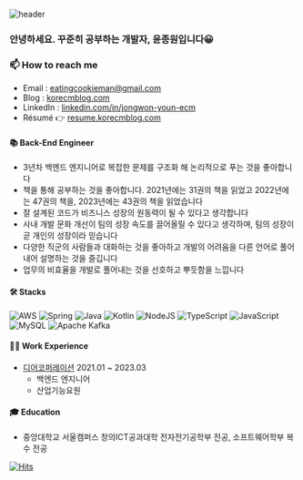 ![header](https://capsule-render.vercel.app/api?type=waving&color=timeauto&height=200&section=header&text=Jongwon%20Youn&fontColor=f59e0b&fontSize=60&fontAlign=62&fontAlignY=32&desc=korECM&descSize=25&descAlign=85&descAlignY=50&animation=twinkling)

### 안녕하세요. 꾸준히 공부하는 개발자, 윤종원입니다😀

### 📫 How to reach me
- Email : eatingcookieman@gmail.com
- Blog : [korecmblog.com](https://www.korecmblog.com?utm_source=github&utm_medium=readme&utm_campaign=github_readme)
- LinkedIn : [linkedin.com/in/jongwon-youn-ecm](https://www.linkedin.com/in/jongwon-youn-ecm)
- Résumé 👉 [resume.korecmblog.com](http://resume.korecmblog.com?utm_source=github&utm_medium=readme&utm_campaign=github_readme_badge)

#### 📚 Back-End Engineer

- 3년차 백엔드 엔지니어로 복잡한 문제를 구조화 해 논리적으로 푸는 것을 좋아합니다
- 책을 통해 공부하는 것을 좋아합니다. 2021년에는 31권의 책을 읽었고 2022년에는 47권의 책을, 2023년에는 43권의 책을 읽었습니다
- 잘 설계된 코드가 비즈니스 성장의 원동력이 될 수 있다고 생각합니다
- 사내 개발 문화 개선이 팀의 성장 속도를 끌어올릴 수 있다고 생각하며, 팀의 성장이 곧 개인의 성장이라 믿습니다
- 다양한 직군의 사람들과 대화하는 것을 좋아하고 개발의 어려움을 다른 언어로 풀어내어 설명하는 것을 즐깁니다
- 업무의 비효율을 개발로 풀어내는 것을 선호하고 뿌듯함을 느낍니다

#### 🛠️ Stacks
![AWS](https://img.shields.io/badge/AWS-%23FF9900.svg?style=for-the-badge&logo=amazon-aws&logoColor=white)
![Spring](https://img.shields.io/badge/spring-%236DB33F.svg?style=for-the-badge&logo=spring&logoColor=white)
![Java](https://img.shields.io/badge/java-%23ED8B00.svg?style=for-the-badge&logo=openjdk&logoColor=white)
![Kotlin](https://img.shields.io/badge/kotlin-%237F52FF.svg?style=for-the-badge&logo=kotlin&logoColor=white)
![NodeJS](https://img.shields.io/badge/node.js-6DA55F?style=for-the-badge&logo=node.js&logoColor=white)
![TypeScript](https://img.shields.io/badge/typescript-%23007ACC.svg?style=for-the-badge&logo=typescript&logoColor=white)
![JavaScript](https://img.shields.io/badge/javascript-%23323330.svg?style=for-the-badge&logo=javascript&logoColor=%23F7DF1E)
![MySQL](https://img.shields.io/badge/mysql-%2300f.svg?style=for-the-badge&logo=mysql&logoColor=white)
![Apache Kafka](https://img.shields.io/badge/Apache%20Kafka-000?style=for-the-badge&logo=apachekafka)

#### 👨‍💻 Work Experience
- [디어코퍼레이션](https://blog.deering.co/) 2021.01 ~ 2023.03
  - 백엔드 엔지니어
  - 산업기능요원

#### 🎓 Education
- 중앙대학교 서울캠퍼스 창의ICT공과대학 전자전기공학부 전공, 소프트웨어학부 복수 전공

[![Hits](https://hits.seeyoufarm.com/api/count/incr/badge.svg?url=https%3A%2F%2Fgithub.com%2FkorECM%2FkorECM&count_bg=%23FF9800&title_bg=%23555555&icon=baidu.svg&icon_color=%23FFFFFF&title=hits&edge_flat=false)](https://hits.seeyoufarm.com)

<!-- 
레포 카드
[![Github Repo Card](https://github-readme-stats.vercel.app/api/pin/?username=YOUR_PROFILE_USERNAME&repo=YOUR_REPO_NAME)](https://github.com/MrKrishnaAgarwal/readme-components-github)

-->
